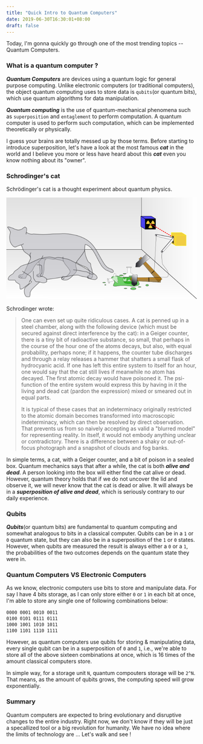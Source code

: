 ```yaml
---
title: "Quick Intro to Quantum Computers"
date: 2019-06-30T16:30:01+08:00
draft: false
---
```


Today, I'm gonna quickly go through one of the most trending topics -- Quantum Computers.

### What is a quantum computer ?

 ***Quantum Computers*** are devices using a quantum logic for general purpose computing. Unlike electronic computers (or traditional computers), the object quantum computing uses to store data is `qubits`(or quantum bits), which use quantum algorithms for data manipulation.

 ***Quantum computing*** is the use of quantum-mechanical phenomena such as `superposition` and `entaglement` to perform computation. A quantum computer is used to perform such computation, which can be implemented theoretically or physically.

I guess your brains are totally messed up by those terms. Before starting to introduce superposition, let's have a look at the most famous ***cat*** in the world and I believe you more or less have heard about this ***cat*** even you know nothing about its "owner".

### Schrodinger's cat

Schrödinger's cat is a thought experiment about quantum physics.

![Schrodinger's Cat](Schrodingers_Cat.png)

Schrodinger wrote:
> One can even set up quite ridiculous cases. A cat is penned up in a steel chamber, along with the following device (which must be secured against direct interference by the cat): in a Geiger counter, there is a tiny bit of radioactive substance, so small, that perhaps in the course of the hour one of the atoms decays, but also, with equal probability, perhaps none; if it happens, the counter tube discharges and through a relay releases a hammer that shatters a small flask of hydrocyanic acid. If one has left this entire system to itself for an hour, one would say that the cat still lives if meanwhile no atom has decayed. The first atomic decay would have poisoned it. The psi-function of the entire system would express this by having in it the living and dead cat (pardon the expression) mixed or smeared out in equal parts.
>
> It is typical of these cases that an indeterminacy originally restricted to the atomic domain becomes transformed into macroscopic indeterminacy, which can then be resolved by direct observation. That prevents us from so naively accepting as valid a "blurred model" for representing reality. In itself, it would not embody anything unclear or contradictory. There is a difference between a shaky or out-of-focus photograph and a snapshot of clouds and fog banks.

In simple terms, a cat, with a Geiger counter, and a bit of poison in a sealed box. Quantum mechanics says that after a while, the cat is both ***alive and dead***. A person looking into the box will either find the cat alive or dead. However, quantum theory holds that if we do not uncover the lid and observe it, we will never know that the cat is dead or alive. It will always be in a ***superposition of alive and dead***, which is seriously contrary to our daily experience.

### Qubits

***Qubits***(or quantum bits) are fundamental to quantum computing and somewhat analogous to bits in a classical computer. Qubits can be in a `1` or `0` quantum state, but they can also be in a superposition of the `1` or `0` states. However, when qubits are measured the result is always either a `0` or a `1`, the probabilities of the two outcomes depends on the quantum state they were in.

### Quantum Computers VS Electronic Computers

As we know, electronic computers use bits to store and manipulate data. For say I have 4 bits storage, as I can only store either `0` or `1` in each bit at once, I'm able to store any single one of following combinations below:
```
0000 0001 0010 0011
0100 0101 0111 0111
1000 1001 1010 1011
1100 1101 1110 1111
```
However, as quantum computers use qubits for storing & manipulating data, every single qubit can be in a superposition of `0` and `1`, i.e., we're able to store all of the above sixteen combinations at once, which is 16 times of the amount classical computers store.

In simple way, for a storage unit `N`, quantum compouters storage will be `2^N`. That means, as the amount of qubits grows, the computing speed will grow exponentially.

### Summary

Quantum computers are expected to bring evolutionary and disruptive changes to the entire industry. Right now, we don't know if they will be just a specallized tool or a big revolution for humanity. We have no idea where the limits of technology are ... Let's walk and see !
